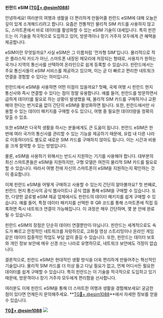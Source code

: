 **핀란드 eSIM [[TG💪+ @esim1088](https://t.me/s/esim1088)]**

안녕하세요! 여러분의 여행과 생활을 더 편리하게 만들어줄 핀란드 eSIM에 대해 오늘은 깊이 있게 소개해드리려고 합니다. 요즘은 전통적인 물리적 SIM 카드를 사용하지 않고도, 스마트폰에서 바로 데이터를 활성화할 수 있는 eSIM 기술이 대세입니다. 특히 핀란드는 이 기술을 적극적으로 도입하고 있어, 방문객이나 장기 거주자 모두에게 큰 혜택을 제공합니다.

eSIM이란 무엇일까요? 사실 eSIM은 그 이름처럼 '전자형 SIM'입니다. 물리적으로 작은 플라스틱 카드가 아닌, 스마트폰 내장된 메모리에 저장되는 형태로, 사용자가 원하는 국가나 지역의 통신사를 선택하여 온라인으로 쉽게 등록할 수 있습니다. 핀란드에서는 주요 통신사들이 eSIM 서비스를 제공하고 있으며, 이는 곧 더 빠르고 편리한 네트워크 연결을 경험할 수 있다는 의미입니다.

핀란드에서 eSIM을 사용하면 어떤 이점이 있을까요? 첫째, 국제 여행 시 핀란드 현지 통신사와 즉시 연결할 수 있다는 점이 정말 유용합니다. 예를 들어, 핀란드를 방문하면서 급하게 데이터를 필요로 하는 상황이 발생했을 때, 물리적 SIM 카드를 구매하거나 교환해야 한다는 번거로움 없이 간단히 eSIM을 활성화하면 됩니다. 또한, 핀란드에서만 사용할 수 있는 데이터 패키지를 구매할 수도 있으니, 여행 중 필요한 데이터량을 정확히 맞출 수 있죠.

또한 eSIM은 다국적 생활을 하시는 분들에게도 큰 도움이 됩니다. 핀란드 eSIM은 한 번에 여러 국가의 통신사를 관리할 수 있는 기능을 제공하기 때문에, 유럽 내 다른 나라로 이동하더라도 별도로 새로운 SIM 카드를 구매하지 않아도 됩니다. 이는 시간과 비용을 크게 절약할 수 있는 방법입니다.

물론, eSIM을 사용하기 위해서는 반드시 지원하는 기기를 사용해야 합니다. 대부분의 최신 스마트폰들은 eSIM을 지원하지만, 구형 모델은 여전히 물리적 SIM 카드를 필요로 할 수 있습니다. 따라서 여행 전에 자신의 스마트폰이 eSIM을 지원하는지 확인하는 것이 중요합니다.

이제 핀란드 eSIM을 어떻게 구매하고 사용할 수 있는지 간단히 알아볼까요? 첫 번째로, 핀란드 현지 통신사의 공식 웹사이트나 공식 앱을 통해 eSIM을 구매할 수 있습니다. 또한, 다양한 글로벌 eSIM 제공 업체에서도 핀란드의 데이터 패키지를 쉽게 구매할 수 있습니다. 예를 들어, 특정 데이터 패키지를 선택한 후 QR 코드를 통해 스마트폰에 직접 등록하면 즉시 네트워크 연결이 가능해집니다. 이 과정은 매우 간단하며, 몇 분 안에 완료될 수 있습니다.

핀란드 eSIM의 장점은 단순히 데이터 연결뿐만이 아닙니다. 핀란드는 세계적으로도 속도가 빠르고 안정적인 네트워크를 자랑하므로, 고화질 영상 스트리밍이나 온라인 게임 같은 데이터 집중적인 작업도 부담 없이 즐길 수 있습니다. 또한, 핀란드는 데이터 보호와 개인 정보 보안에 매우 신경 쓰는 나라로 유명하므로, 네트워크 보안에도 걱정이 없습니다.

결론적으로, 핀란드 eSIM은 현대적인 생활 방식을 더욱 편리하게 만들어주는 혁신적인 기술입니다. 물리적 SIM 카드를 더 이상 들고 다닐 필요가 없고, 언제 어디서든 필요한 데이터를 쉽게 구매할 수 있습니다. 특히 핀란드는 이 기술을 적극적으로 도입하고 있기 때문에, 방문객이나 장기 거주자 모두에게 편리함을 선사합니다.

여러분도 이제 핀란드 eSIM을 통해 더 스마트한 여행과 생활을 경험해보세요! 궁금한 점이 있다면 언제든지 문의해주세요. **[TG💪+ @esim1088](https://t.me/s/esim1088)**에서 자세한 정보를 얻을 수 있습니다.

**[TG💪+ @esim1088](https://t.me/s/esim1088) ![](https://i.postimg.cc/Y0z9fWf4/image.png)**
